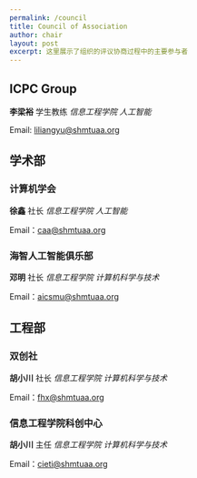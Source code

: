 ```yaml
---
permalink: /council
title: Council of Association
author: chair
layout: post
excerpt: 这里展示了组织的评议协商过程中的主要参与者
---
```


## ICPC Group

**李梁裕** 学生教练 _信息工程学院 人工智能_

Email: [liliangyu@shmtuaa.org](mailto:liliangyu@shmtuaa.org)


## 学术部

### 计算机学会

**徐鑫** 社长 _信息工程学院 人工智能_

Email：[caa@shmtuaa.org](mailto:caa@shmtuaa.org)

### 海智人工智能俱乐部

**邓明** 社长 _信息工程学院 计算机科学与技术_

Email：[aicsmu@shmtuaa.org](mailto:aicsmu@shmtuaa.org)


## 工程部

### 双创社

**胡小川** 社长 _信息工程学院 计算机科学与技术_

Email：[fhx@shmtuaa.org](mailto:fhx@shmtuaa.org)

### 信息工程学院科创中心

**胡小川** 主任 _信息工程学院 计算机科学与技术_

Email：[cieti@shmtuaa.org](mailto:cieti@shmtuaa.org)

